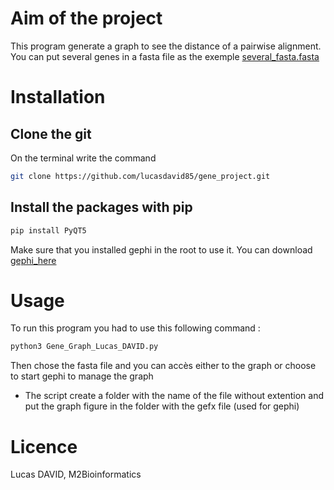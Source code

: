 # Aim of the project

This program generate a graph to see the distance of a pairwise alignment. 
You can put several genes in a fasta file as the exemple [several_fasta.fasta](https://github.com/lucasdavid85/gene_project/blob/master/several_fasta.fasta)


# Installation

## Clone the git

On the terminal write the command
```bash
git clone https://github.com/lucasdavid85/gene_project.git
```
## Install the packages with pip
```bash
pip install PyQT5
```
Make sure that you installed gephi in the root to use it. 
You can download [gephi_here](https://gephi.org/users/download/)


# Usage
To run this program you had to use this following command :
```bash
python3 Gene_Graph_Lucas_DAVID.py
```

Then chose the fasta file and you can accès either to the graph or choose to start gephi to manage the graph
* The script create a folder with the name of the file without extention and put the graph figure in the folder with the gefx file (used for gephi)


# Licence
Lucas DAVID, M2Bioinformatics
